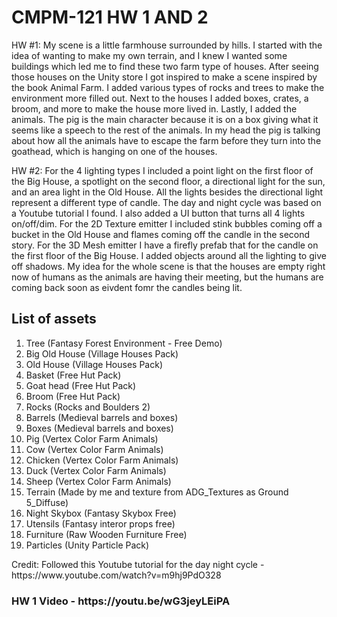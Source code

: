 # CMPM-121 HW 1 AND 2
 
<p>HW #1: My scene is a little farmhouse surrounded by hills. I started with the idea of wanting to make my own terrain, and I knew I wanted
some buildings which led me to find these two farm type of houses. After seeing those houses on the Unity store I got inspired to make 
a scene inspired by the book Animal Farm. I added various types of rocks and trees to make the environment more filled out. Next to the 
houses I added boxes, crates, a broom, and more to make the house more lived in. Lastly, I added the animals. The pig is the main character 
because it is on a box giving what it seems like a speech to the rest of the animals. In my head the pig is talking about how all the animals have to escape the farm before they turn into the goathead, which is hanging on one of the houses.</p>

<p>HW #2: For the 4 lighting types I included a point light on the first floor of the Big House, a spotlight on the second floor, a directional light for the sun, and an area light in the Old House. All the lights besides the directional light represent a different type of candle. The day and night cycle was based on a Youtube tutorial I found. I also added a UI button that turns all 4 lights on/off/dim. For the 2D Texture emitter I included stink bubbles coming off a bucket in the Old House and flames coming off the candle in the second story. For the 3D Mesh emitter I have a firefly prefab that for the candle on the first floor of the Big House. I added objects around all the lighting to give off shadows. My idea for the whole scene is that the houses are empty right now of humans as the animals are having their meeting, but the humans are coming back soon as eivdent fomr the candles being lit.</p>

## List of assets
<ol>
    <li>Tree (Fantasy Forest Environment - Free Demo)</li>
    <li>Big Old House (Village Houses Pack)</li>
    <li>Old House (Village Houses Pack)</li>
    <li>Basket (Free Hut Pack)</li>
    <li>Goat head (Free Hut Pack)</li>
    <li>Broom (Free Hut Pack)</li>
    <li>Rocks (Rocks and Boulders 2)</li>
    <li>Barrels (Medieval barrels and boxes)</li>
    <li>Boxes (Medieval barrels and boxes)</li>
    <li>Pig (Vertex Color Farm Animals)</li>
    <li>Cow (Vertex Color Farm Animals)</li>
    <li>Chicken (Vertex Color Farm Animals)</li>
    <li>Duck (Vertex Color Farm Animals)</li>
    <li>Sheep (Vertex Color Farm Animals)</li>
    <li>Terrain (Made by me and texture from ADG_Textures as Ground 5_Diffuse)</li>
    <li>Night Skybox (Fantasy Skybox Free)</li>
    <li>Utensils (Fantasy interor props free)</li>
    <li>Furniture (Raw Wooden Furniture Free)</li>
    <li>Particles (Unity Particle Pack)</li>
</ol>

<p>Credit: Followed this Youtube tutorial for the day night cycle - https://www.youtube.com/watch?v=m9hj9PdO328 </p>

<h3>HW 1 Video - https://youtu.be/wG3jeyLEiPA</h3>
